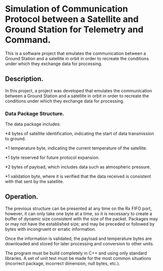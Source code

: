 # Simulation of Communication Protocol between a Satellite and Ground Station for Telemetry and Command.
This is a software project that emulates the communication between a Ground Station and a satellite in orbit in order to recreate the conditions under which they exchange data for processing.

## Description. 

In this project, a project was developed that emulates the communication between a Ground Station and a satellite in orbit in order to recreate the conditions under which they exchange data for processing.

### Data Package Structure. 

The data package includes:

*4 bytes of satellite identification, indicating the start of data transmission to ground.

*1 temperature byte, indicating the current temperature of the satellite.

*1 byte reserved for future protocol expansion.

*2 bytes of payload, which includes data such as atmospheric pressure.

*1 validation byte, where it is verified that the data received is consistent with that sent by the satellite.

## Operation. 

The previous structure can be presented at any time on the Rx FIFO port, however, it can only take one byte at a time, so it is necessary to create a buffer of dynamic size consistent with the size of the packet. Packages may or may not have the established size; and may be preceded or followed by bytes with incongruent or erratic information.

Once the information is validated, the payload and temperature bytes are downloaded and stored for later processing and conversion to other units.

The program must be build completely in C++ and using only standard libraries. A set of unit test must be made for the most common situations (incorrect package, incorrect dimension, null bytes, etc.).
